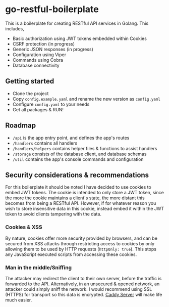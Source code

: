 # go-restful-boilerplate

This is a boilerplate for creating RESTful API services in Golang. This includes,

* Basic authorization using JWT tokens embedded within Cookies
* CSRF protection (in progress)
* Generic JSON responses (in progress)
* Configuration using Viper
* Commands using Cobra
* Database connectivity


## Getting started
* Clone the project
* Copy `config.example.yaml` and rename the new version as `config.yaml`
* Configure `config.yaml` to your needs
* Get all packages & RUN!

## Roadmap
* `/api` is the app entry point, and defines the app's routes
* `/handlers` contains all handlers
* `/handlers/helpers` contains helper files & functions to assist handlers
* `/storage` consists of the database client, and database schemas
* `/util` contains the app's console commands and configuration


## Security considerations & recommendations
For this boilerplate it should be noted I have decided to use cookies to embed JWT tokens. The cookie is intended to only store a JWT token, since the more the cookie maintains a client's state, the more distant this becomes from being a RESTful API. However, if for whatever reason you wish to store insensitive data in this cookie, instead embed it within the JWT token to avoid clients tampering with the data.

### Cookies & XSS
By nature, cookies offer more security provided by browsers, and can be secured from XSS attacks through restricting access to cookies by only allowing them to be used by HTTP requests (`httpOnly: true`). This stops any JavaScript executed scripts from accessing these cookies.

### Man in the middle/Sniffing
The attacker may redirect the client to their own server, before the traffic is forwarded to the API. Alternatively, in an unsecured & opened network, an attacker could simply sniff the network. I would recommend using SSL (HTTPS) for transport so this data is encrypted. [Caddy Server](https://caddyserver.com/) will make life much easier.
